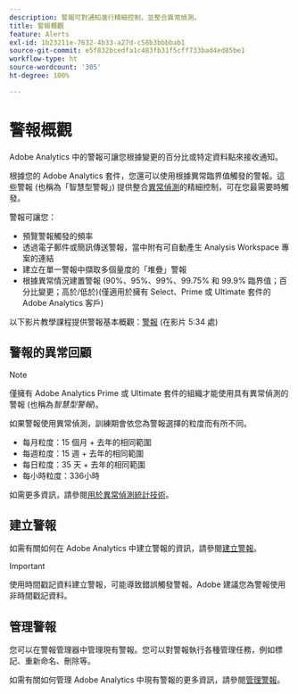 ```yaml
---
description: 警報可對通知進行精細控制，並整合異常偵測。
title: 警報概觀
feature: Alerts
exl-id: 1b23211e-7632-4b33-a27d-c58b3bbbbab1
source-git-commit: e5f832bcedfa1c483fb31f5cff733bad4ed85be1
workflow-type: ht
source-wordcount: '305'
ht-degree: 100%

---
```


# 警報概觀

Adobe Analytics 中的警報可讓您根據變更的百分比或特定資料點來接收通知。

根據您的 Adobe Analytics 套件，您還可以使用根據異常臨界值觸發的警報。這些警報 (也稱為「智慧型警報」) 提供整合[異常偵測](/help/analyze/analysis-workspace/c-anomaly-detection/anomaly-detection.md)的精細控制，可在您最需要時觸發。

警報可讓您：

* 預覽警報觸發的頻率
* 透過電子郵件或簡訊傳送警報，當中附有可自動產生 Analysis Workspace 專案的連結
* 建立在單一警報中擷取多個量度的「堆疊」警報
* 根據異常情況建置警報 (90%、95%、99%、99.75% 和 99.9% 臨界值；百分比變更；高於/低於)(僅適用於擁有 Select、Prime 或 Ultimate 套件的 Adobe Analytics 客戶)

以下影片教學課程提供警報基本概觀：[警報](https://experienceleague.adobe.com/docs/analytics-learn/tutorials/data-science/intelligent-alerts.html?lang=zh-Hant) (在影片 5:34 處)

## 警報的異常回顧

>[!NOTE]
>
>僅擁有 Adobe Analytics Prime 或 Ultimate 套件的組織才能使用具有異常偵測的警報 (也稱為&#x200B;_智慧型警報_)。

如果警報使用異常偵測，訓練期會依您為警報選擇的粒度而有所不同。

* 每月粒度：15 個月 + 去年的相同範圍
* 每週粒度：15 週 + 去年的相同範圍
* 每日粒度：35 天 + 去年的相同範圍
* 每小時粒度：336小時

如需更多資訊，請參閱[用於異常偵測統計技術](/help/analyze/analysis-workspace/c-anomaly-detection/statistics-anomaly-detection.md)。

## 建立警報

如需有關如何在 Adobe Analytics 中建立警報的資訊，請參閱[建立警報](/help/components/c-alerts/alert-builder.md)。

>[!IMPORTANT]
>
>使用時間戳記資料建立警報，可能導致錯誤觸發警報。Adobe 建議您為警報使用非時間戳記資料。

## 管理警報

您可以在警報管理器中管理現有警報。您可以對警報執行各種管理任務，例如標記、重新命名、刪除等。

如需有關如何管理 Adobe Analytics 中現有警報的更多資訊，請參閱[管理警報](/help/components/c-alerts/alert-manager.md)。
